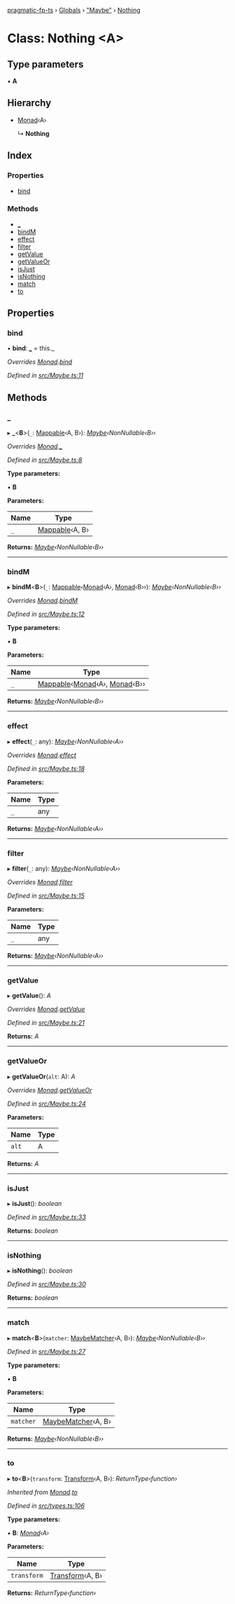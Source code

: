 [pragmatic-fp-ts](../README.md) › [Globals](../globals.md) › ["Maybe"](../modules/_maybe_.md) › [Nothing](_maybe_.nothing.md)

# Class: Nothing <**A**>

## Type parameters

▪ **A**

## Hierarchy

* [Monad](_types_.monad.md)‹A›

  ↳ **Nothing**

## Index

### Properties

* [bind](_maybe_.nothing.md#bind)

### Methods

* [_](_maybe_.nothing.md#_)
* [bindM](_maybe_.nothing.md#bindm)
* [effect](_maybe_.nothing.md#effect)
* [filter](_maybe_.nothing.md#filter)
* [getValue](_maybe_.nothing.md#getvalue)
* [getValueOr](_maybe_.nothing.md#getvalueor)
* [isJust](_maybe_.nothing.md#isjust)
* [isNothing](_maybe_.nothing.md#isnothing)
* [match](_maybe_.nothing.md#match)
* [to](_maybe_.nothing.md#to)

## Properties

###  bind

• **bind**: *[_](_maybe_.nothing.md#_)* =  this._

*Overrides [Monad](_types_.monad.md).[bind](_types_.monad.md#abstract-bind)*

*Defined in [src/Maybe.ts:11](https://github.com/hermann-p/pragmatic-fp-ts/blob/d13f3c1/src/Maybe.ts#L11)*

## Methods

###  _

▸ **_**<**B**>(`_`: [Mappable](../modules/_types_.md#mappable)‹A, B›): *[Maybe](../modules/_maybe_.md#maybe)‹NonNullable‹B››*

*Overrides [Monad](_types_.monad.md).[_](_types_.monad.md#abstract-_)*

*Defined in [src/Maybe.ts:8](https://github.com/hermann-p/pragmatic-fp-ts/blob/d13f3c1/src/Maybe.ts#L8)*

**Type parameters:**

▪ **B**

**Parameters:**

Name | Type |
------ | ------ |
`_` | [Mappable](../modules/_types_.md#mappable)‹A, B› |

**Returns:** *[Maybe](../modules/_maybe_.md#maybe)‹NonNullable‹B››*

___

###  bindM

▸ **bindM**<**B**>(`_`: [Mappable](../modules/_types_.md#mappable)‹[Monad](_types_.monad.md)‹A›, [Monad](_types_.monad.md)‹B››): *[Maybe](../modules/_maybe_.md#maybe)‹NonNullable‹B››*

*Overrides [Monad](_types_.monad.md).[bindM](_types_.monad.md#abstract-bindm)*

*Defined in [src/Maybe.ts:12](https://github.com/hermann-p/pragmatic-fp-ts/blob/d13f3c1/src/Maybe.ts#L12)*

**Type parameters:**

▪ **B**

**Parameters:**

Name | Type |
------ | ------ |
`_` | [Mappable](../modules/_types_.md#mappable)‹[Monad](_types_.monad.md)‹A›, [Monad](_types_.monad.md)‹B›› |

**Returns:** *[Maybe](../modules/_maybe_.md#maybe)‹NonNullable‹B››*

___

###  effect

▸ **effect**(`_`: any): *[Maybe](../modules/_maybe_.md#maybe)‹NonNullable‹A››*

*Overrides [Monad](_types_.monad.md).[effect](_types_.monad.md#abstract-effect)*

*Defined in [src/Maybe.ts:18](https://github.com/hermann-p/pragmatic-fp-ts/blob/d13f3c1/src/Maybe.ts#L18)*

**Parameters:**

Name | Type |
------ | ------ |
`_` | any |

**Returns:** *[Maybe](../modules/_maybe_.md#maybe)‹NonNullable‹A››*

___

###  filter

▸ **filter**(`_`: any): *[Maybe](../modules/_maybe_.md#maybe)‹NonNullable‹A››*

*Overrides [Monad](_types_.monad.md).[filter](_types_.monad.md#abstract-filter)*

*Defined in [src/Maybe.ts:15](https://github.com/hermann-p/pragmatic-fp-ts/blob/d13f3c1/src/Maybe.ts#L15)*

**Parameters:**

Name | Type |
------ | ------ |
`_` | any |

**Returns:** *[Maybe](../modules/_maybe_.md#maybe)‹NonNullable‹A››*

___

###  getValue

▸ **getValue**(): *A*

*Overrides [Monad](_types_.monad.md).[getValue](_types_.monad.md#abstract-getvalue)*

*Defined in [src/Maybe.ts:21](https://github.com/hermann-p/pragmatic-fp-ts/blob/d13f3c1/src/Maybe.ts#L21)*

**Returns:** *A*

___

###  getValueOr

▸ **getValueOr**(`alt`: A): *A*

*Overrides [Monad](_types_.monad.md).[getValueOr](_types_.monad.md#abstract-getvalueor)*

*Defined in [src/Maybe.ts:24](https://github.com/hermann-p/pragmatic-fp-ts/blob/d13f3c1/src/Maybe.ts#L24)*

**Parameters:**

Name | Type |
------ | ------ |
`alt` | A |

**Returns:** *A*

___

###  isJust

▸ **isJust**(): *boolean*

*Defined in [src/Maybe.ts:33](https://github.com/hermann-p/pragmatic-fp-ts/blob/d13f3c1/src/Maybe.ts#L33)*

**Returns:** *boolean*

___

###  isNothing

▸ **isNothing**(): *boolean*

*Defined in [src/Maybe.ts:30](https://github.com/hermann-p/pragmatic-fp-ts/blob/d13f3c1/src/Maybe.ts#L30)*

**Returns:** *boolean*

___

###  match

▸ **match**<**B**>(`matcher`: [MaybeMatcher](../modules/_maybe_.md#maybematcher)‹A, B›): *[Maybe](../modules/_maybe_.md#maybe)‹NonNullable‹B››*

*Defined in [src/Maybe.ts:27](https://github.com/hermann-p/pragmatic-fp-ts/blob/d13f3c1/src/Maybe.ts#L27)*

**Type parameters:**

▪ **B**

**Parameters:**

Name | Type |
------ | ------ |
`matcher` | [MaybeMatcher](../modules/_maybe_.md#maybematcher)‹A, B› |

**Returns:** *[Maybe](../modules/_maybe_.md#maybe)‹NonNullable‹B››*

___

###  to

▸ **to**<**B**>(`transform`: [Transform](../modules/_types_.md#transform)‹A, B›): *ReturnType‹function›*

*Inherited from [Monad](_types_.monad.md).[to](_types_.monad.md#to)*

*Defined in [src/types.ts:106](https://github.com/hermann-p/pragmatic-fp-ts/blob/d13f3c1/src/types.ts#L106)*

**Type parameters:**

▪ **B**: *[Monad](_types_.monad.md)‹A›*

**Parameters:**

Name | Type |
------ | ------ |
`transform` | [Transform](../modules/_types_.md#transform)‹A, B› |

**Returns:** *ReturnType‹function›*
